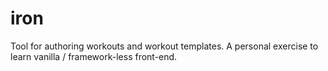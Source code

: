 # iron
Tool for authoring workouts and workout templates. A personal exercise to learn vanilla / framework-less front-end. 
